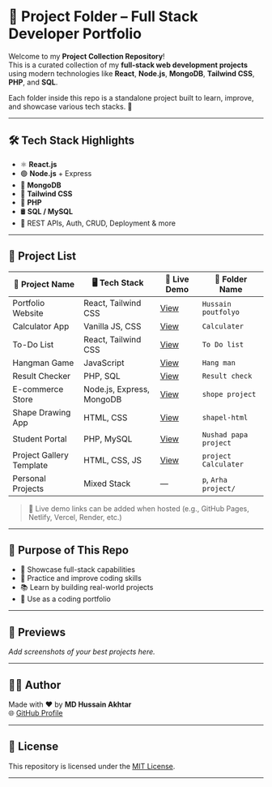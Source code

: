 # 🚀 Project Folder – Full Stack Developer Portfolio

Welcome to my **Project Collection Repository**!  
This is a curated collection of my **full-stack web development projects** using modern technologies like **React**, **Node.js**, **MongoDB**, **Tailwind CSS**, **PHP**, and **SQL**.

Each folder inside this repo is a standalone project built to learn, improve, and showcase various tech stacks. 🎯

---

## 🛠️ Tech Stack Highlights

- ⚛️ **React.js**
- 🟢 **Node.js** + Express
- 🍃 **MongoDB**
- 🎨 **Tailwind CSS**
- 🐘 **PHP**
- 🛢️ **SQL / MySQL**
- 🔗 REST APIs, Auth, CRUD, Deployment & more

---

## 📁 Project List

| 🚩 Project Name            | 🖥️ Tech Stack                  | 🔗 Live Demo | 📂 Folder Name           |
|---------------------------|-------------------------------|--------------|--------------------------|
| Portfolio Website         | React, Tailwind CSS           | [View](#)     | `Hussain poutfolyo`      |
| Calculator App            | Vanilla JS, CSS               | [View](#)     | `Calculater`             |
| To-Do List                | React, Tailwind CSS           | [View](#)     | `To Do list`             |
| Hangman Game              | JavaScript                    | [View](#)     | `Hang man`               |
| Result Checker            | PHP, SQL                      | [View](#)     | `Result check`           |
| E-commerce Store          | Node.js, Express, MongoDB     | [View](#)     | `shope project`          |
| Shape Drawing App         | HTML, CSS                     | [View](#)     | `shapel-html`            |
| Student Portal            | PHP, MySQL                    | [View](#)     | `Nushad papa project`    |
| Project Gallery Template  | HTML, CSS, JS                 | [View](#)     | `project Calculater`     |
| Personal Projects         | Mixed Stack                   | —            | `p`, `Arha project/`     |

> 📝 Live demo links can be added when hosted (e.g., GitHub Pages, Netlify, Vercel, Render, etc.)

---

## 🎯 Purpose of This Repo

- 🚀 Showcase full-stack capabilities
- 🔁 Practice and improve coding skills
- 📚 Learn by building real-world projects
- 💼 Use as a coding portfolio

---

## 📸 Previews

_Add screenshots of your best projects here._

---

## 🧑‍💻 Author

Made with ❤️ by **MD Hussain Akhtar**  
🌐 [GitHub Profile](https://github.com/MD-Hussain-Akhtar)

---

## 📄 License

This repository is licensed under the [MIT License](LICENSE).

---

